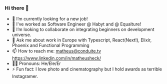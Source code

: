 ### Hi there 👋
- 🌱 I’m currently looking for a new job!
- 🔭 I've worked as Software Engineer @ Habyt and @ Equalture!
- 👯 I’m looking to collaborate on integrating beginners on development universe.
- 💬 Ask me about work in Europe with Typescript, React(Next!), Elixir, Phoenix and Functional Programming 
- 📫 How to reach me: matheus@conduite.tv https://www.linkedin.com/in/matheusheck/
- 🏳️‍🌈 Pronouns: He/Ele/Er
- ⚡ Fun fact: I love photo and cinematography but I hold awards as terrible Instagramer.

<!--
**matheusheck/matheusheck** is a ✨ _special_ ✨ repository because its `README.md` (this file) appears on your GitHub profile.

Here are some ideas to get you started:

- 🔭 I’m currently working on ...
- 🌱 I’m currently learning ...
- 👯 I’m looking to collaborate on ...
- 🤔 I’m looking for help with ...
- 💬 Ask me about ...
- 📫 How to reach me: ...
- 😄 Pronouns: ...
- ⚡ Fun fact: ...
-->
